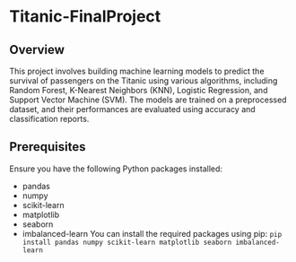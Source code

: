 # Titanic-FinalProject

## Overview
This project involves building machine learning models to predict the survival of passengers on the Titanic using various algorithms, including Random Forest, K-Nearest Neighbors (KNN), Logistic Regression, and Support Vector Machine (SVM). The models are trained on a preprocessed dataset, and their performances are evaluated using accuracy and classification reports.

## Prerequisites
Ensure you have the following Python packages installed:
- pandas
- numpy
- scikit-learn
- matplotlib
- seaborn
- imbalanced-learn
You can install the required packages using pip: `pip install pandas numpy scikit-learn matplotlib seaborn imbalanced-learn`
